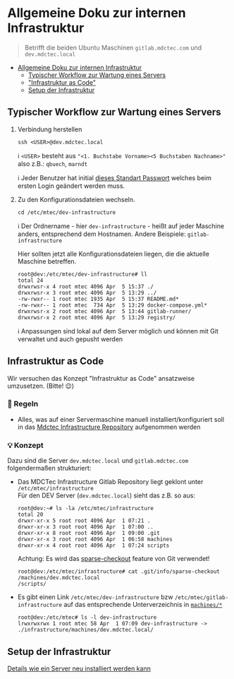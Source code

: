 # Allgemeine Doku zur internen Infrastruktur

> Betrifft die beiden Ubuntu Maschinen `gitlab.mdctec.com` und `dev.mdctec.local`

- [Allgemeine Doku zur internen Infrastruktur](#allgemeine-doku-zur-internen-infrastruktur)
    - [Typischer Workflow zur Wartung eines Servers](#typischer-workflow-zur-wartung-eines-servers)
    - ["Infrastruktur as Code"](#infrastruktur-as-code)
    - [Setup der Infrastruktur](#setup-der-infrastruktur)

## Typischer Workflow zur Wartung eines Servers

1. Verbindung herstellen
   ```shell
   ssh <USER>@dev.mdctec.local
   ```

   :information_source: `<USER>` besteht aus `"<1. Buchstabe Vorname><5 Buchstaben Nachname>"`  
   also z.B.: `qbuech`, `marndt`

   :information_source: Jeder Benutzer hat
   initial [dieses Standart Passwort](https://mdctecapps.mdctec.local:10001/WebClient/Main?itemId=1f1c47e6-71d5-4c2a-b42a-b8cd52f078be)
   welches beim ersten Login geändert werden muss.


2. Zu den Konfigurationsdateien wechseln.
    ```shell
    cd /etc/mtec/dev-infrastructure
    ```

   :information_source: Der Ordnername - hier `dev-infrastructure` - heißt auf jeder Maschine anders, entsprechend dem Hostnamen.
   Andere Beispiele: `gitlab-infrastructure`

    

   Hier sollten jetzt alle Konfigurationsdateien liegen, die die aktuelle Maschine betreffen.

    ```shell
    root@dev:/etc/mtec/dev-infrastructure# ll
    total 24
    drwxrwsr-x 4 root mtec 4096 Apr  5 15:37 ./
    drwxrwsr-x 3 root mtec 4096 Apr  5 13:29 ../
    -rw-rwxr-- 1 root mtec 1935 Apr  5 15:37 README.md*
    -rw-rwxr-- 1 root mtec  734 Apr  5 13:29 docker-compose.yml*
    drwxrwsr-x 2 root mtec 4096 Apr  5 13:44 gitlab-runner/
    drwxrwsr-x 2 root mtec 4096 Apr  5 13:29 registry/
    ```

   :information_source: Anpassungen sind lokal auf dem Server möglich und können mit Git verwaltet und auch gepusht
   werden

## Infrastruktur as Code

Wir versuchen das Konzept "Infrastruktur as Code" ansatzweise umzusetzen. (Bitte! :wink:)

### :scroll: Regeln
 - Alles, was auf einer Servermaschine manuell installiert/konfiguriert soll in das [Mdctec Infrastructure Repository](http://gitlab.mdctec.com/mdctec-developers/internal/infrastructure/-/tree/master)
   aufgenommen werden


### :bulb: Konzept
Dazu sind die Server `dev.mdctec.local` und `gitlab.mdctec.com` folgendermaßen strukturiert:

- Das MDCTec Infrastructure Gitlab Repository liegt geklont unter `/etc/mtec/infrastructure`  
  Für den DEV Server (`dev.mdctec.local`) sieht das z.B. so aus:
  ```shell
  root@dev:~# ls -la /etc/mtec/infrastructure
  total 20
  drwxr-xr-x 5 root root 4096 Apr  1 07:21 .
  drwxr-xr-x 3 root root 4096 Apr  1 07:00 ..
  drwxr-xr-x 8 root root 4096 Apr  1 09:00 .git
  drwxr-xr-x 3 root root 4096 Apr  1 06:58 machines
  drwxr-xr-x 4 root root 4096 Apr  1 07:24 scripts
  ```

  Achtung: Es wird das [sparse-checkout](https://git-scm.com/docs/git-sparse-checkout) feature von Git verwendet!
  ```shell
  root@dev:/etc/mtec/infrastructure# cat .git/info/sparse-checkout
  /machines/dev.mdctec.local
  /scripts/
  ```
- Es gibt einen Link `/etc/mtec/dev-infrastructure` bzw `/etc/mtec/gitlab-infrastructure` auf das entsprechende
  Unterverzeichnis in [`machines/*`](./machines)

  ```shell
  root@dev:/etc/mtec# ls -l dev-infrastructure
  lrwxrwxrwx 1 root mtec 58 Apr  1 07:09 dev-infrastructure -> ./infrastructure/machines/dev.mdctec.local/
  ```

## Setup der Infrastruktur

[Details wie ein Server neu installiert werden kann](./setup-infrastructure-machine.README.md)

